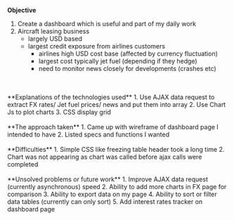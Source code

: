**Objective**
1. Create a dashboard which is useful and part of my daily work
2. Aircraft leasing business 
   - largely USD based
   - largest credit exposure from airlines customers
   	 	- airlines high USD cost base (affected by currency fluctuation)
   	 	- largest cost typically jet fuel (depending if they hedge)
   	 	- need to monitor news closely for developments (crashes etc)
<br/>
<br/>
**Explanations of the technologies used**
1. Use AJAX data request to extract FX rates/ Jet fuel prices/ news and put them into array
2. Use Chart Js to plot charts
3. CSS display grid 
<br/>
<br/>
**The approach taken**
1. Came up with wireframe of dashboard page I intended to have
2. Listed specs and functions I wanted 
<br/>
<br/>
**Difficulties**
1. Simple CSS like freezing table header took a long time
2. Chart was not appearing as chart was called before ajax calls were completed
<br/>
<br/>
**Unsolved problems or future work**
1. Improve AJAX data request (currently asynchronous) speed
2. Ability to add more charts in FX page for comparison
3. Ability to export data on my page
4. Ability to sort or filter data tables (currently can only sort)
5. Add interest rates tracker on dashboard page